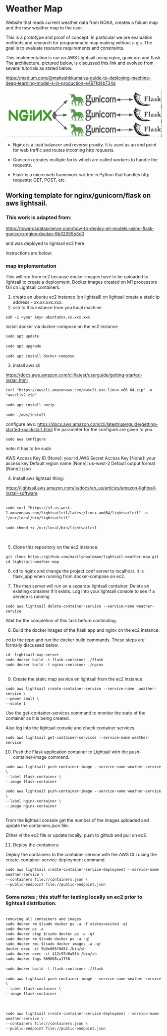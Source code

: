 # Weather Map

Website that reads current weather data from NOAA, creates a folium map and the new weather map to the user.

This is a prototype and proof of concept.  In particular we are evaluation methods and research for programmatic map making without a gis.  The goal is to evaluate resource requirements and constraints.

This implementation is run on AWS Lightsail using nginx, gunicorn and flask.  The architecture, pictured below,  is discussed this link  and evolved from several tutorials as stated below.

https://medium.com/@maheshkkumar/a-guide-to-deploying-machine-deep-learning-model-s-in-production-e497fd4b734a






<img src="./flask/static/img/arch.png" width="525"/>






* Nginx is a load balancer and reverse proxity.  It is used as an end point for web traffic and routes incoming http requests.

* Gunicorn creates multiple forks which are called workers to handle the requests.

* Flask is a micro web framework written in Python that handles http requests: GET, POST, etc.






## Working template for nginx/gunicorn/flask on aws lightsail.

### This work is adapted from:

https://towardsdatascience.com/how-to-deploy-ml-models-using-flask-gunicorn-nginx-docker-9b32055b3d0

and was deployed to ligntsail ec2 here:

Instructions are below:


### map implementation 
This will run from ec2 because docker images have to be uploaded to lightsail to create a deployment.  Docker images created on M1 processors fail on Lightsail containers.

1.  create an ubuntu ec2 instance (on lightsail)
  on lightsail create a static ip address - xx.xx.xxx.xxx.
2.  ssh to this instance from you local machine
```
ssh -i <your key> ubuntu@xx.xx.xxx.xxx
```

 install docker via docker-compose on the ec2 instance

```
sudo apt update

sudo apt upgrade

sudo apt install docker-compose

```

3.  install aws cli

https://docs.aws.amazon.com/cli/latest/userguide/getting-started-install.html

```
curl "https://awscli.amazonaws.com/awscli-exe-linux-x86_64.zip" -o "awscliv2.zip"

sudo apt install unzip

sudo ./aws/install

```

configure aws:
https://docs.aws.amazon.com/cli/latest/userguide/getting-started-quickstart.html
the parameter for the configure are given to you.

```
sudo aws configure

```

note:  it has to be sudo

AWS Access Key ID [None]: your id
AWS Secret Access Key [None]: your access key
Default region name [None]: us-west-2
Default output format [None]: json

4.  Install aws lightsail thing:

https://lightsail.aws.amazon.com/ls/docs/en_us/articles/amazon-lightsail-install-software

```

sudo curl "https://s3.us-west-2.amazonaws.com/lightsailctl/latest/linux-amd64/lightsailctl" -o "/usr/local/bin/lightsailctl"

sudo chmod +x /usr/local/bin/lightsailctl



```

5.  Clone this repository on the ec2 instance:

```
git clone https://github.com/marilynwaldman/lightsail-weather-map.git
cd lightsail-weather-map

```

6.  cd to nginx and change the project.conf server to localhost.  It is flask_app when running from docker-compose on ec2.


7.  The map server will run on a separate lightsail container.  Delete an existing container if it exists.  Log into your lightsail console to see if a service is running

```
sudo aws lightsail delete-container-service --service-name weather-service
```

Wait for the completion of this task before continuting.

8.  Build the docker images of the flask app and nginx on the ec2 instance.

cd to the repo and run the docker build commands.  These steps are formally discussed below.

```
cd  lightsail-map-server
sudo docker build -t flask-container ./flask
sudo docker build -t nginx-container ./nginx


```

9.  Create the static map service on lightsail from the ec2 instance


```
sudo aws lightsail create-container-service --service-name  weather-service \
--power small \
--scale 1
```

Use the get-container-services command to monitor the state of the container as it is being created.  

Also log into the lightsail console and check container services.

```
sudo aws lightsail get-container-services --service-name weather-service
```

10. Push the Flask application container to Lightsail with the push-container-image command.
```
sudo aws lightsail push-container-image --service-name weather-service \
--label flask-container \
--image flask-container
```

```
sudo aws lightsail push-container-image --service-name weather-service \
--label nginx-container \
--image nginx-container


```

From the lightsail console get the number of the images uploaded and update the containers.json file:

Either vi the ec2 file or update locally, push to github and pull on ec2.


11.  Deploy the containers:

Deploy the containers to the container service with the AWS CLI using the create-container-service-deployment command.

```
sudo aws lightsail create-container-service-deployment --service-name weather-service \
--containers file://containers.json \
--public-endpoint file://public-endpoint.json

```





### Some notes ; this stuff for testing locally on ec2 prior to lightsail distribution.
```

removing all containers and images
sudo docker rm $(sudo docker ps -a -f status=exited -q)
sudo docker ps -a
sudo docker stop $(sudo docker ps -a -q)
sudo docker rm $(sudo docker ps -a -q)
sudo docker rmi $(sudo docker images -a -q)
docker exec -it 9b3e605f8d54 /bin/sh
sudo docker exec -it 412c97d0a9fb /bin/sh
sudo docker logs 569668ca1756

sudo docker build -t flask-container ./flask

sudo aws lightsail push-container-image --service-name weather-service \
--label flask-container \
--image flask-container



sudo aws lightsail create-container-service-deployment --service-name weather-service \
--containers file://containers.json \
--public-endpoint file://public-endpoint.json





```
